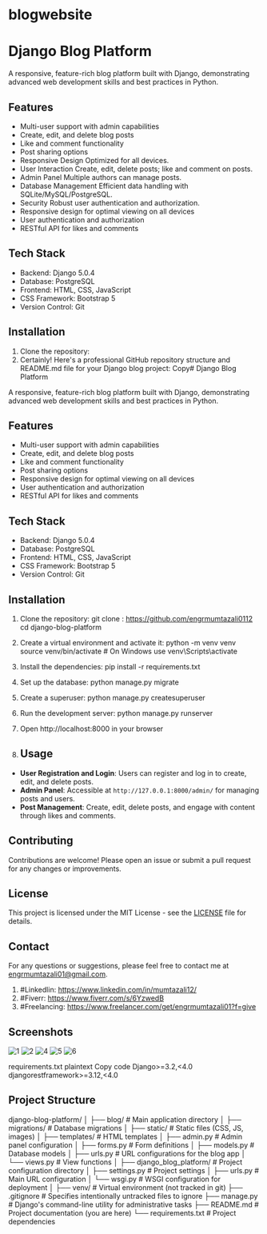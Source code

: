 # blogwebsite
# Django Blog Platform

A responsive, feature-rich blog platform built with Django, demonstrating advanced web development skills and best practices in Python.

## Features

- Multi-user support with admin capabilities
- Create, edit, and delete blog posts
- Like and comment functionality
- Post sharing options
- Responsive Design Optimized for all devices.
- User Interaction Create, edit, delete posts; like and comment on posts.
- Admin Panel Multiple authors can manage posts.
- Database Management Efficient data handling with SQLite/MySQL/PostgreSQL.
- Security Robust user authentication and authorization.
- Responsive design for optimal viewing on all devices
- User authentication and authorization
- RESTful API for likes and comments

## Tech Stack

- Backend: Django 5.0.4
- Database: PostgreSQL
- Frontend: HTML, CSS, JavaScript
- CSS Framework: Bootstrap 5
- Version Control: Git

## Installation

1. Clone the repository:
2. Certainly! Here's a professional GitHub repository structure and README.md file for your Django blog project:
Copy# Django Blog Platform

A responsive, feature-rich blog platform built with Django, demonstrating advanced web development skills and best practices in Python.

## Features

- Multi-user support with admin capabilities
- Create, edit, and delete blog posts
- Like and comment functionality
- Post sharing options
- Responsive design for optimal viewing on all devices
- User authentication and authorization
- RESTful API for likes and comments

## Tech Stack

- Backend: Django 5.0.4
- Database: PostgreSQL
- Frontend: HTML, CSS, JavaScript
- CSS Framework: Bootstrap 5
- Version Control: Git

## Installation

1. Clone the repository:
git clone : https://github.com/engrmumtazali0112
cd django-blog-platform

2. Create a virtual environment and activate it:
python -m venv venv
source venv/bin/activate  # On Windows use venv\Scripts\activate

3. Install the dependencies:
pip install -r requirements.txt

4. Set up the database:
python manage.py migrate

5. Create a superuser:
python manage.py createsuperuser

6. Run the development server:
python manage.py runserver

7. Open http://localhost:8000 in your browser
8. ## Usage

- **User Registration and Login**: Users can register and log in to create, edit, and delete posts.
- **Admin Panel**: Accessible at `http://127.0.0.1:8000/admin/` for managing posts and users.
- **Post Management**: Create, edit, delete posts, and engage with content through likes and comments.

## Contributing

Contributions are welcome! Please open an issue or submit a pull request for any changes or improvements.

## License

This project is licensed under the MIT License - see the [LICENSE](LICENSE) file for details.

## Contact

For any questions or suggestions, please feel free to contact me at engrmumtazali01@gmail.com.
1. #Linkedlin: https://www.linkedin.com/in/mumtazali12/
2. #Fiverr: https://www.fiverr.com/s/6YzwedB
3. #Freelancing: https://www.freelancer.com/get/engrmumtazali01?f=give




## Screenshots

![1](https://github.com/engrmumtazali0112/blogwebsite/assets/156393630/8d4f6bb2-e737-40c9-ba9d-463461cfaace)
![2](https://github.com/engrmumtazali0112/blogwebsite/assets/156393630/c61708fd-af23-4c56-a3db-2a6ccd246ee1)
![4](https://github.com/engrmumtazali0112/blogwebsite/assets/156393630/66d001a7-4aae-4bc3-bfad-0cd3428a2ecd)
![5](https://github.com/engrmumtazali0112/blogwebsite/assets/156393630/73c3b66a-c999-46af-a095-74b17d1796c9)
![6](https://github.com/engrmumtazali0112/blogwebsite/assets/156393630/8b961fd1-ec57-4d16-adaf-c0003bb915c7)





requirements.txt
plaintext
Copy code
Django>=3.2,<4.0
djangorestframework>=3.12,<4.0

## Project Structure
django-blog-platform/
│
├── blog/                  # Main application directory
│   ├── migrations/        # Database migrations
│   ├── static/            # Static files (CSS, JS, images)
│   ├── templates/         # HTML templates
│   ├── admin.py           # Admin panel configuration
│   ├── forms.py           # Form definitions
│   ├── models.py          # Database models
│   ├── urls.py            # URL configurations for the blog app
│   └── views.py           # View functions
│
├── django_blog_platform/  # Project configuration directory
│   ├── settings.py        # Project settings
│   ├── urls.py            # Main URL configuration
│   └── wsgi.py            # WSGI configuration for deployment
│
├── venv/                  # Virtual environment (not tracked in git)
├── .gitignore             # Specifies intentionally untracked files to ignore
├── manage.py              # Django's command-line utility for administrative tasks
├── README.md              # Project documentation (you are here)
└── requirements.txt       # Project dependencies
